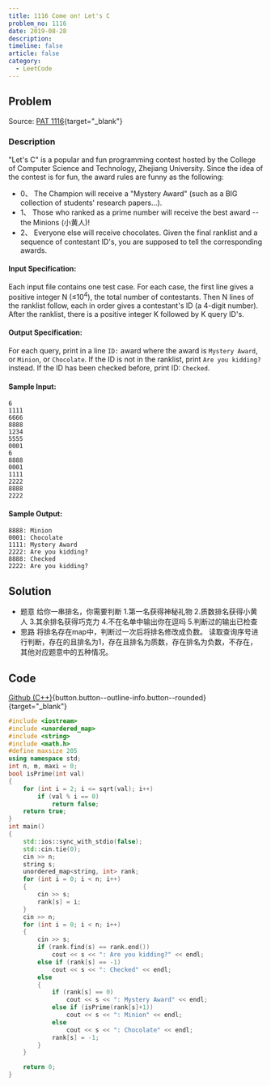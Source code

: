 ```yaml
---
title: 1116 Come on! Let's C
problem_no: 1116
date: 2019-08-28
description: 
timeline: false
article: false
category:
  - LeetCode
---
```


<!--more-->

## Problem

Source: [PAT 1116](){target="_blank"}

### Description

"Let's C" is a popular and fun programming contest hosted by the College of Computer Science and Technology, Zhejiang
University. Since the idea of the contest is for fun, the award rules are funny as the following:

- 0、 The Champion will receive a "Mystery Award" (such as a BIG collection of students' research papers...).
- 1、 Those who ranked as a prime number will receive the best award -- the Minions (小黄人)!
- 2、 Everyone else will receive chocolates. Given the final ranklist and a sequence of contestant ID's, you are supposed
  to tell the corresponding awards.

#### Input Specification:

Each input file contains one test case. For each case, the first line gives a positive integer N (≤10<sup>4</sup>), the
total number of contestants. Then N lines of the ranklist follow, each in order gives a contestant's ID (a 4-digit
number). After the ranklist, there is a positive integer K followed by K query ID's.

#### Output Specification:

For each query, print in a line `ID:` award where the award is `Mystery Award`, or `Minion`, or `Chocolate`. If the ID
is not in the ranklist, print `Are you kidding?` instead. If the ID has been checked before, print ID: `Checked`.

#### Sample Input:

```
6
1111
6666
8888
1234
5555
0001
6
8888
0001
1111
2222
8888
2222
```

#### Sample Output:

```
8888: Minion
0001: Chocolate
1111: Mystery Award
2222: Are you kidding?
8888: Checked
2222: Are you kidding?
```

## Solution

- 题意 给你一串排名，你需要判断 1.第一名获得神秘礼物 2.质数排名获得小黄人 3.其余排名获得巧克力 4.不在名单中输出你在逗吗 5.判断过的输出已检查
- 思路 将排名存在map中，判断过一次后将排名修改成负数。 读取查询序号进行判断，存在的且排名为1，存在且排名为质数，存在排名为负数，不存在，其他对应题意中的五种情况。

## Code

[Github (C++)](https://github.com/Alomerry/algorithm/blob/master/pat/a/){button.button--outline-info.button--rounded}{target="_blank"}


```cpp
#include <iostream>
#include <unordered_map>
#include <string>
#include <math.h>
#define maxsize 205
using namespace std;
int n, m, maxi = 0;
bool isPrime(int val)
{
    for (int i = 2; i <= sqrt(val); i++)
        if (val % i == 0)
            return false;
    return true;
}
int main()
{
    std::ios::sync_with_stdio(false);
    std::cin.tie(0);
    cin >> n;
    string s;
    unordered_map<string, int> rank;
    for (int i = 0; i < n; i++)
    {
        cin >> s;
        rank[s] = i;
    }
    cin >> n;
    for (int i = 0; i < n; i++)
    {
        cin >> s;
        if (rank.find(s) == rank.end())
            cout << s << ": Are you kidding?" << endl;
        else if (rank[s] == -1)
            cout << s << ": Checked" << endl;
        else
        {
            if (rank[s] == 0)
                cout << s << ": Mystery Award" << endl;
            else if (isPrime(rank[s]+1))
                cout << s << ": Minion" << endl;
            else
                cout << s << ": Chocolate" << endl;
            rank[s] = -1;
        }
    }

    return 0;
}
```
